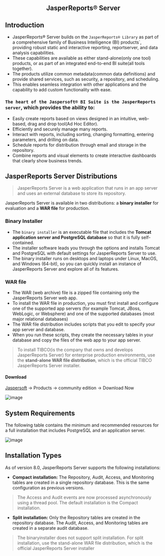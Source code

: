 <div align ="center"><h2>JasperReports® Server</h2></div>

 ## Introduction
* JasperReports® Server builds on the `JasperReports® Library` as part of a comprehensive family of Business Intelligence (BI) products`, providing robust static and interactive reporting, reportserver, and data analysis capabilities.
* These capabilities are available as either stand-alone(only one tool) products, or as part of an integrated end-to-end BI suite(all tools together).
* The products utilize common metadata(common data definitions) and provide shared services, such as security, a repository, and scheduling.
* This enables seamless integration with other applications and the capability to add custom functionality with ease.

### `The heart of the Jaspersoft® BI Suite is the JasperReports server`, which provides the ability to:
 * Easily create reports based on views designed in an intuitive, web-based, drag and drop tool(Ad Hoc Editor).
 * Efficiently and securely manage many reports.
 * Interact with reports, including sorting, changing formatting, entering parameters, and drilling on data.
 * Schedule reports for distribution through email and storage in the repository.
 * Combine reports and visual elements to create interactive dashboards that clearly show business trends.

## JasperReports Server Distributions
> JasperReports Server is a web application that runs in an app server and uses an external database to store its repository.

JasperReports Server is available in two distributions: a **binary installer** for evaluation and a **WAR file** for production.
### Binary Installer
* The `binary installer` is an executable file that includes the **Tomcat application server and PostgreSQL database** so that it is fully self-contained.
*  The installer software leads you through the options and installs Tomcat and PostgreSQL with default settings for JasperReports Server to use.
*  The binary installer runs on desktops and laptops under Linux, MacOS, and Windows (64-bit), so you can quickly install an instance of JasperReports Server and explore all of its features.
### WAR file
* The WAR (web archive) file is a zipped file containing only the JasperReports Server web app.
* To install the WAR file in production, you must first install and configure one of the supported app servers (for example Tomcat, JBoss, WebLogic, or Websphere) and one of the supported databases (most major relational databases)
* The WAR file distribution includes scripts that you edit to specify your app server and database.
* When you run these scripts, they create the necessary tables in your database and copy the files of the web app to your app server.
 > To install TIBCO(is the company that owns and develops JasperReports Server) for enterprise production environments, use the **stand-alone WAR file distribution**, which is the official TIBCO JasperReports Server installer.

#### Download 
[Jaspersoft](https://www.jaspersoft.com/support) -> Products -> community edition -> Download Now

![image](https://github.com/user-attachments/assets/3c96649e-f0fb-4d3b-8a93-439a5c732fd1)

## System Requirements
 The following table contains the minimum and recommended resources for a full installation that includes PostgreSQL and an application server.
 
 ![image](https://github.com/user-attachments/assets/70f26645-eb22-46d0-8c05-7390c6748b63)

##  Installation Types
 As of version 8.0, JasperReports Server supports the following installations:
 * **Compact installation:** The Repository, Audit, Access, and Monitoring tables are created in a single repository database. This is the same configuration as previous versions.
> The Access and Audit events are now processed asynchronously using a thread pool. The default installation is the Compact installation.

 * **Split installation:** Only the Repository tables are created in the repository database. The Audit, Access, and Monitoring tables are created in a separate audit database.
> The binaryinstaller does not support split installation. For split installation, use the stand-alone WAR file distribution, which is the official JasperReports Server installer

